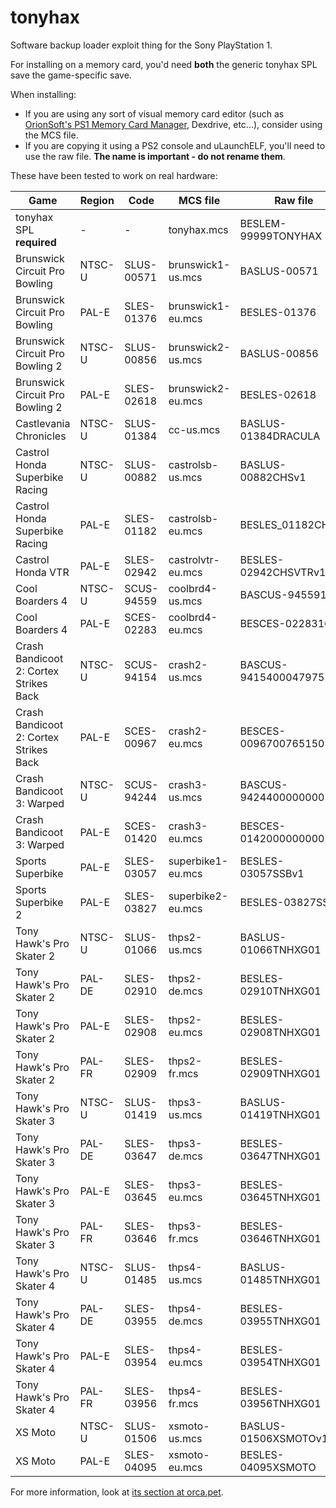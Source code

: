 
tonyhax
=======

Software backup loader exploit thing for the Sony PlayStation 1.

For installing on a memory card, you'd need **both** the generic tonyhax SPL save the game-specific save.

When installing:
 * If you are using any sort of visual memory card editor (such as [OrionSoft's PS1 Memory Card Manager](http://onorisoft.free.fr/retro.htm?psx/psx.htm), Dexdrive, etc...), consider using the MCS file.
 * If you are copying it using a PS2 console and uLaunchELF, you'll need to use the raw file. **The name is important - do not rename them**.

These have been tested to work on real hardware:

| Game                                   | Region | Code       | MCS file          | Raw file             |
|----------------------------------------|--------|------------|-------------------|----------------------|
| tonyhax SPL **required**               | -      | -          | tonyhax.mcs       | BESLEM-99999TONYHAX  |
| Brunswick Circuit Pro Bowling          | NTSC-U | SLUS-00571 | brunswick1-us.mcs | BASLUS-00571         |
| Brunswick Circuit Pro Bowling          | PAL-E  | SLES-01376 | brunswick1-eu.mcs | BESLES-01376         |
| Brunswick Circuit Pro Bowling 2        | NTSC-U | SLUS-00856 | brunswick2-us.mcs | BASLUS-00856         |
| Brunswick Circuit Pro Bowling 2        | PAL-E  | SLES-02618 | brunswick2-eu.mcs | BESLES-02618         |
| Castlevania Chronicles                 | NTSC-U | SLUS-01384 | cc-us.mcs         | BASLUS-01384DRACULA  |
| Castrol Honda Superbike Racing         | NTSC-U | SLUS-00882 | castrolsb-us.mcs  | BASLUS-00882CHSv1    |
| Castrol Honda Superbike Racing         | PAL-E  | SLES-01182 | castrolsb-eu.mcs  | BESLES_01182CHSv1    |
| Castrol Honda VTR                      | PAL-E  | SLES-02942 | castrolvtr-eu.mcs | BESLES-02942CHSVTRv1 |
| Cool Boarders 4                        | NTSC-U | SCUS-94559 | coolbrd4-us.mcs   | BASCUS-9455916       |
| Cool Boarders 4                        | PAL-E  | SCES-02283 | coolbrd4-eu.mcs   | BESCES-0228316       |
| Crash Bandicoot 2: Cortex Strikes Back | NTSC-U | SCUS-94154 | crash2-us.mcs     | BASCUS-9415400047975 |
| Crash Bandicoot 2: Cortex Strikes Back | PAL-E  | SCES-00967 | crash2-eu.mcs     | BESCES-0096700765150 |
| Crash Bandicoot 3: Warped              | NTSC-U | SCUS-94244 | crash3-us.mcs     | BASCUS-9424400000000 |
| Crash Bandicoot 3: Warped              | PAL-E  | SCES-01420 | crash3-eu.mcs     | BESCES-0142000000000 |
| Sports Superbike                       | PAL-E  | SLES-03057 | superbike1-eu.mcs | BESLES-03057SSBv1    |
| Sports Superbike 2                     | PAL-E  | SLES-03827 | superbike2-eu.mcs | BESLES-03827SSII     |
| Tony Hawk's Pro Skater 2               | NTSC-U | SLUS-01066 | thps2-us.mcs      | BASLUS-01066TNHXG01  |
| Tony Hawk's Pro Skater 2               | PAL-DE | SLES-02910 | thps2-de.mcs      | BESLES-02910TNHXG01  |
| Tony Hawk's Pro Skater 2               | PAL-E  | SLES-02908 | thps2-eu.mcs      | BESLES-02908TNHXG01  |
| Tony Hawk's Pro Skater 2               | PAL-FR | SLES-02909 | thps2-fr.mcs      | BESLES-02909TNHXG01  |
| Tony Hawk's Pro Skater 3               | NTSC-U | SLUS-01419 | thps3-us.mcs      | BASLUS-01419TNHXG01  |
| Tony Hawk's Pro Skater 3               | PAL-DE | SLES-03647 | thps3-de.mcs      | BESLES-03647TNHXG01  |
| Tony Hawk's Pro Skater 3               | PAL-E  | SLES-03645 | thps3-eu.mcs      | BESLES-03645TNHXG01  |
| Tony Hawk's Pro Skater 3               | PAL-FR | SLES-03646 | thps3-fr.mcs      | BESLES-03646TNHXG01  |
| Tony Hawk's Pro Skater 4               | NTSC-U | SLUS-01485 | thps4-us.mcs      | BASLUS-01485TNHXG01  |
| Tony Hawk's Pro Skater 4               | PAL-DE | SLES-03955 | thps4-de.mcs      | BESLES-03955TNHXG01  |
| Tony Hawk's Pro Skater 4               | PAL-E  | SLES-03954 | thps4-eu.mcs      | BESLES-03954TNHXG01  |
| Tony Hawk's Pro Skater 4               | PAL-FR | SLES-03956 | thps4-fr.mcs      | BESLES-03956TNHXG01  |
| XS Moto                                | NTSC-U | SLUS-01506 | xsmoto-us.mcs     | BASLUS-01506XSMOTOv1 |
| XS Moto                                | PAL-E  | SLES-04095 | xsmoto-eu.mcs     | BESLES-04095XSMOTO   |

For more information, look at [its section at orca.pet](https://orca.pet/tonyhax/).
